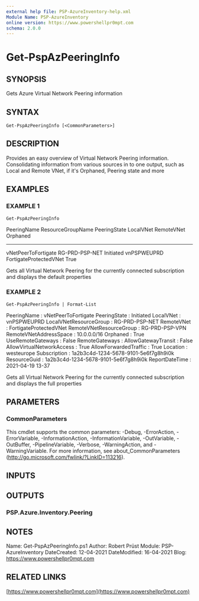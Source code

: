 ```yaml
---
external help file: PSP-AzureInventory-help.xml
Module Name: PSP-AzureInventory
online version: https://www.powershellpr0mpt.com
schema: 2.0.0
---
```


# Get-PspAzPeeringInfo

## SYNOPSIS
Gets Azure Virtual Network Peering information

## SYNTAX

```
Get-PspAzPeeringInfo [<CommonParameters>]
```

## DESCRIPTION
Provides an easy overview of Virtual Network Peering information.
Consolidating information from various sources in to one output, such as Local and Remote VNet, if it's Orphaned, Peering state and more

## EXAMPLES

### EXAMPLE 1
```
Get-PspAzPeeringInfo
```

PeeringName         ResourceGroupName  PeeringState LocalVNet   RemoteVNet             Orphaned
-----------         -----------------  ------------ ---------   ----------             --------
vNetPeerToFortigate RG-PRD-PSP-NET      Initiated   vnPSPWEUPRD FortigateProtectedVNet True

Gets all Virtual Network Peering for the currently connected subscription and displays the default properties

### EXAMPLE 2
```
Get-PspAzPeeringInfo | Format-List
```

PeeringName               : vNetPeerToFortigate
PeeringState              : Initiated
LocalVNet                 : vnPSPWEUPRD
LocalVNetResourceGroup    : RG-PRD-PSP-NET
RemoteVNet                : FortigateProtectedVNet
RemoteVNetResourceGroup   : RG-PRD-PSP-VPN
RemoteVNetAddressSpace    : 10.0.0.0/16
Orphaned                  : True
UseRemoteGateways         : False
RemoteGateways            :
AllowGatewayTransit       : False
AllowVirtualNetworkAccess : True
AllowForwardedTraffic     : True
Location                  : westeurope
Subscription              : 1a2b3c4d-1234-5678-9101-5e6f7g8h9i0k
ResourceGuid              : 1a2b3c4d-1234-5678-9101-5e6f7g8h9i0k
ReportDateTime            : 2021-04-19 13-37

Gets all Virtual Network Peering for the currently connected subscription and displays the full properties

## PARAMETERS

### CommonParameters
This cmdlet supports the common parameters: -Debug, -ErrorAction, -ErrorVariable, -InformationAction, -InformationVariable, -OutVariable, -OutBuffer, -PipelineVariable, -Verbose, -WarningAction, and -WarningVariable.
For more information, see about_CommonParameters (http://go.microsoft.com/fwlink/?LinkID=113216).

## INPUTS

## OUTPUTS

### PSP.Azure.Inventory.Peering
## NOTES
Name: Get-PspAzPeeringInfo.ps1
Author: Robert Prüst
Module: PSP-AzureInventory
DateCreated: 12-04-2021
DateModified: 16-04-2021
Blog: https://www.powershellpr0mpt.com

## RELATED LINKS

[https://www.powershellpr0mpt.com](https://www.powershellpr0mpt.com)


